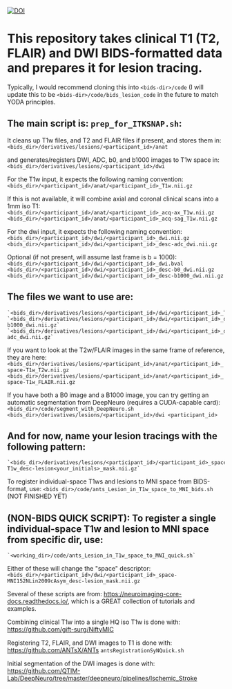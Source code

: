 [![DOI](https://zenodo.org/badge/257249924.svg)](https://zenodo.org/badge/latestdoi/257249924)
# This repository takes clinical T1 (T2, FLAIR) and DWI BIDS-formatted data and prepares it for lesion tracing.
Typically, I would recommend cloning this into `<bids-dir>/code` (I will update this to be `<bids-dir>/code/bids_lesion_code` in the future to match YODA principles.

## The main script is: `prep_for_ITKSNAP.sh`:

It cleans up T1w files, and T2 and FLAIR files if present, and stores them in:  
	`<bids_dir>/derivatives/lesions/<participant_id>/anat`

and generates/registers DWI, ADC, b0, and b1000 images to T1w space in:  
	`<bids_dir>/derivatives/lesions/<participant_id>/dwi`

For the T1w input, it expects the following naming convention:  
	`<bids_dir>/<participant_id>/anat/<participant_id>_T1w.nii.gz`  
	  
If this is not available, it will combine axial and coronal clinical scans into a 1mm iso T1:  
	`<bids_dir>/<participant_id>/anat/<participant_id>_acq-ax_T1w.nii.gz`  
	`<bids_dir>/<participant_id>/anat/<participant_id>_acq-sag_T1w.nii.gz`  

For the dwi input, it expects the following naming convention:  
	`<bids_dir>/<participant_id>/dwi/<participant_id>_dwi.nii.gz`  
	`<bids_dir>/<participant_id>/dwi/<participant_id>_desc-adc_dwi.nii.gz`  

Optional (if not present, will assume last frame is b = 1000):  
	`<bids_dir>/<participant_id>/dwi/<participant_id>_dwi.bval`  
	`<bids_dir>/<participant_id>/dwi/<participant_id>_desc-b0_dwi.nii.gz`  
	`<bids_dir>/<participant_id>/dwi/<participant_id>_desc-b1000_dwi.nii.gz`  


## The files we want to use are:  
	`<bids_dir>/derivatives/lesions/<participant_id>/dwi/<participant_id>_T1w.nii.gz`  
	`<bids_dir>/derivatives/lesions/<participant_id>/dwi/<participant_id>_desc-b1000_dwi.nii.gz`  
	`<bids_dir>/derivatives/lesions/<participant_id>/dwi/<participant_id>_desc-adc_dwi.nii.gz`  
  
If you want to look at the T2w/FLAIR images in the same frame of reference, they are here:  
	`<bids_dir>/derivatives/lesions/<participant_id>/anat/<participant_id>_space-T1w_T2w.nii.gz`  
	`<bids_dir>/derivatives/lesions/<participant_id>/anat/<participant_id>_space-T1w_FLAIR.nii.gz`  

If you have both a B0 image and a B1000 image, you can try getting an automatic segmentation from DeepNeuro (requires a CUDA-capable card):
	`<bids_dir>/code/segment_with_DeepNeuro.sh <bids_dir>/derivatives/lesions/<participant_id>/dwi <participant_id>`

## And for now, name your lesion tracings with the following pattern:  
	`<bids_dir>/derivatives/lesions/<participant_id>/<participant_id>_space-T1w_desc-lesion<your_initials>_mask.nii.gz`  
  
To register individual-space T1ws and lesions to MNI space from BIDS-format, use:
	`<bids_dir>/code/ants_Lesion_in_T1w_space_to_MNI_bids.sh` (NOT FINISHED YET)
  
## (NON-BIDS QUICK SCRIPT): To register a single individual-space T1w and lesion to MNI space from specific dir, use:	
	`<working_dir>/code/ants_Lesion_in_T1w_space_to_MNI_quick.sh`
  
Either of these will change the "space" descriptor:  
`<bids_dir>/<participant_id>/dwi/<participant_id>_space-MNI152NLin2009cAsym_desc-lesion_mask.nii.gz`  
  
  
Several of these scripts are from: https://neuroimaging-core-docs.readthedocs.io/, which is a GREAT collection of tutorials and examples.  
  
Combining clinical T1w into a single HQ iso T1w is done with: https://github.com/gift-surg/NiftyMIC  

Registering T2, FLAIR, and DWI images to T1 is done with: https://github.com/ANTsX/ANTs `antsRegistrationSyNQuick.sh`

Initial segmentation of the DWI images is done with: https://github.com/QTIM-Lab/DeepNeuro/tree/master/deepneuro/pipelines/Ischemic_Stroke
